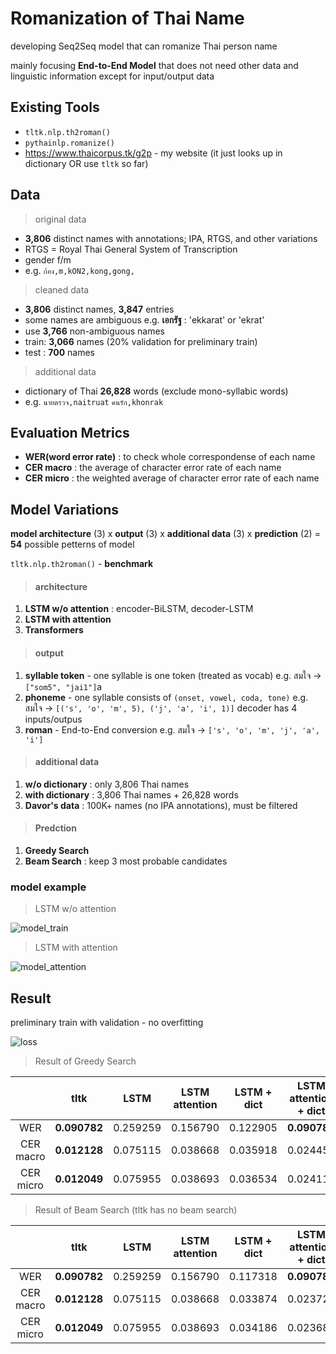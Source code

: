 # Romanization of Thai Name

developing Seq2Seq model that can romanize Thai person name 

mainly focusing **End-to-End Model** that does not need other data and linguistic information except for input/output data

## Existing Tools

- `tltk.nlp.th2roman()`
- `pythainlp.romanize()`
- https://www.thaicorpus.tk/g2p - my website (it just looks up in dictionary OR use `tltk` so far)

## Data

> original data
 
- **3,806** distinct names with annotations; IPA, RTGS, and other variations
- RTGS = Royal Thai General System of Transcription
- gender f/m
- e.g. `ก้อง,m,kON2,kong,gong,`

> cleaned data

- **3,806** distinct names, **3,847** entries
- some names are ambiguous e.g. **เอกรัฐ** : 'ekkarat' or 'ekrat'
- use **3,766** non-ambiguous names
- train: **3,066** names (20% validation for preliminary train)
- test : **700** names

> additional data

- dictionary of Thai **26,828** words (exclude mono-syllabic words)
- e.g. `นายตรวจ,naitruat` `คนรัก,khonrak`

## Evaluation Metrics

- **WER(word error rate)** : to check whole correspondense of each name
- **CER macro** : the average of character error rate of each name 
- **CER micro** : the weighted average of character error rate of each name 

## Model Variations

**model architecture** (3) x **output** (3) x **additional data** (3) x **prediction** (2) = **54** possible petterns of model

`tltk.nlp.th2roman()` - **benchmark**

> #### architecture

1. **LSTM w/o attention** : encoder-BiLSTM, decoder-LSTM
2. **LSTM with attention**
3. **Transformers**

> #### output

1. **syllable token** - one syllable is one token (treated as vocab) 
e.g. สมใจ -> `["som5", "jai1"]`a
2. **phoneme** - one syllable consists of `(onset, vowel, coda, tone)`
e.g. สมใจ -> `[('s', 'o', 'm', 5), ('j', 'a', 'i', 1)]`
decoder has 4 inputs/outpus
3. **roman** - End-to-End conversion
e.g. สมใจ -> `['s', 'o', 'm', 'j', 'a', 'i']`

> #### additional data

1. **w/o dictionary** : only 3,806 Thai names
2. **with dictionary** : 3,806 Thai names + 26,828 words
3. **Davor's data** : 100K+ names (no IPA annotations), must be filtered

> #### Predction

1. **Greedy Search**
2. **Beam Search** : keep 3 most probable candidates

### model example

> LSTM w/o attention

![model_train](https://user-images.githubusercontent.com/44984892/174532893-8ff54723-457a-4a33-a12c-c437d9e78934.png)

> LSTM with attention

![model_attention](https://user-images.githubusercontent.com/44984892/175194689-5ed0d2ec-ce10-4067-a47d-7b6edaaea24c.png)


## Result

preliminary train with validation - no overfitting

![loss](https://user-images.githubusercontent.com/44984892/174543126-0d9923db-9dd9-4c58-bcb0-92e152c2b7b7.png)

> Result of Greedy Search

||tltk|LSTM|LSTM attention|LSTM + dict|LSTM attention + dict|LSTM attention, syl token|Transformers(5)|Transformers(5) + dict|
|:-:|:-:|:-:|:-:|:-:|:-:|:-:|:-:|:-:|
|WER|**0.090782**|0.259259|0.156790|0.122905|**0.090782**|0.215|0.123|0.051|
|CER macro|**0.012128**|0.075115|0.038668|0.035918|0.024459|0.073|0.034|0.018|
|CER micro|**0.012049**|0.075955|0.038693|0.036534|0.024111|0.073|0.034|0.018|

> Result of Beam Search (tltk has no beam search)

||tltk|LSTM|LSTM attention|LSTM + dict|LSTM attention + dict|
|:-:|:-:|:-:|:-:|:-:|:-:|
|WER|**0.090782**|0.259259|0.156790|0.117318|**0.090782**|
|CER macro|**0.012128**|0.075115|0.038668|0.033874|0.023728|
|CER micro|**0.012049**|0.075955|0.038693|0.034186|0.023680|
